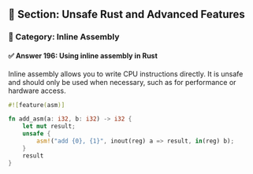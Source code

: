 ## 📘 Section: Unsafe Rust and Advanced Features  
### 🔹 Category: Inline Assembly  
#### ✅ Answer 196: Using inline assembly in Rust

Inline assembly allows you to write CPU instructions directly. It is unsafe and should only be used when necessary, such as for performance or hardware access.

```rust
#![feature(asm)]

fn add_asm(a: i32, b: i32) -> i32 {
    let mut result;
    unsafe {
        asm!("add {0}, {1}", inout(reg) a => result, in(reg) b);
    }
    result
}
```
